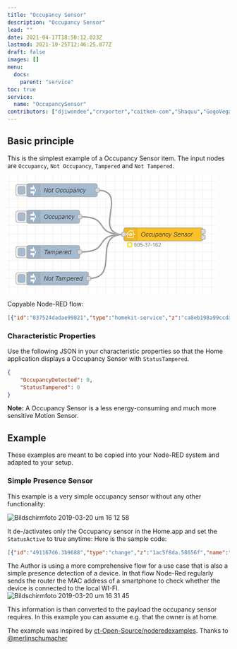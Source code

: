 ```yaml
---
title: "Occupancy Sensor"
description: "Occupancy Sensor"
lead: ""
date: 2021-04-17T18:50:12.033Z
lastmod: 2021-10-25T12:46:25.877Z
draft: false
images: []
menu:
  docs:
    parent: "service"
toc: true
service:
  name: "OccupancySensor"
contributors: ["djiwondee","crxporter","caitken-com","Shaquu","GogoVega"]
---
```


## Basic principle

This is the simplest example of a Occupancy Sensor item. The input nodes are `Occupancy`, `Not Occupancy`, `Tampered` and `Not Tampered`.

![Basic Principle](occupancy_sensor_basic_principle_example.png)

Copyable Node-RED flow:

```json
[{"id":"037524dadae99821","type":"homekit-service","z":"ca8eb198a99ccdae","isParent":true,"hostType":"0","bridge":"4a2a4fc162440a41","accessoryId":"","parentService":"","name":"Occupancy Sensor","serviceName":"OccupancySensor","topic":"","filter":false,"manufacturer":"NRCHKB","model":"1.2.0","serialNo":"Default Serial Number","firmwareRev":"1.2.0","hardwareRev":"1.2.0","softwareRev":"1.2.0","cameraConfigVideoProcessor":"ffmpeg","cameraConfigSource":"","cameraConfigStillImageSource":"","cameraConfigMaxStreams":2,"cameraConfigMaxWidth":1280,"cameraConfigMaxHeight":720,"cameraConfigMaxFPS":10,"cameraConfigMaxBitrate":300,"cameraConfigVideoCodec":"libx264","cameraConfigAudioCodec":"libfdk_aac","cameraConfigAudio":false,"cameraConfigPacketSize":1316,"cameraConfigVerticalFlip":false,"cameraConfigHorizontalFlip":false,"cameraConfigMapVideo":"0:0","cameraConfigMapAudio":"0:1","cameraConfigVideoFilter":"scale=1280:720","cameraConfigAdditionalCommandLine":"-tune zerolatency","cameraConfigDebug":false,"cameraConfigSnapshotOutput":"disabled","cameraConfigInterfaceName":"","characteristicProperties":"{\"OccupancyDetected\":0,\"StatusTampered\":false}","waitForSetupMsg":false,"outputs":2,"x":430,"y":400,"wires":[[],[]]},{"id":"5bf4958884e7fa45","type":"inject","z":"ca8eb198a99ccdae","name":"Not Occupancy","props":[{"p":"payload"}],"repeat":"","crontab":"","once":false,"onceDelay":"0.5","topic":"","payload":"{\"OccupancyDetected\":0}","payloadType":"json","x":200,"y":300,"wires":[["037524dadae99821"]]},{"id":"2ae270f003dc341a","type":"inject","z":"ca8eb198a99ccdae","name":"Occupancy","props":[{"p":"payload"}],"repeat":"","crontab":"","once":false,"onceDelay":"0.5","topic":"","payload":"{\"OccupancyDetected\":1}","payloadType":"json","x":180,"y":360,"wires":[["037524dadae99821"]]},{"id":"ed5cc3214d9160b1","type":"inject","z":"ca8eb198a99ccdae","name":"Tampered","props":[{"p":"payload"}],"repeat":"","crontab":"","once":false,"onceDelay":"0.5","topic":"","payload":"{\"StatusTampered\":true}","payloadType":"json","x":180,"y":440,"wires":[["037524dadae99821"]]},{"id":"dfbe83296722b5df","type":"inject","z":"ca8eb198a99ccdae","name":"Not Tampered","props":[{"p":"payload"}],"repeat":"","crontab":"","once":false,"onceDelay":"0.5","topic":"","payload":"{\"StatusTampered\":false}","payloadType":"json","x":190,"y":500,"wires":[["037524dadae99821"]]},{"id":"4a2a4fc162440a41","type":"homekit-bridge","bridgeName":"Bridge Node-RED","pinCode":"605-37-162","port":"","advertiser":"bonjour-hap","allowInsecureRequest":false,"manufacturer":"NRCHKB","model":"1.4.3","serialNo":"Default Serial Number","firmwareRev":"1.4.3","hardwareRev":"1.4.3","softwareRev":"1.4.3","customMdnsConfig":false,"mdnsMulticast":true,"mdnsInterface":"","mdnsPort":"","mdnsIp":"","mdnsTtl":"","mdnsLoopback":true,"mdnsReuseAddr":true,"allowMessagePassthrough":true}]
```

### Characteristic Properties

Use the following JSON in your characteristic properties so that the Home application displays a Occupancy Sensor with `StatusTampered`.

```json
{
	"OccupancyDetected": 0,
	"StatusTampered": 0
}
```

**Note:** A Occupancy Sensor is a less energy-consuming and much more sensitive Motion Sensor.

## Example

These examples are meant to be copied into your Node-RED system and adapted to your setup.

### Simple Presence Sensor

This example is a very simple occupancy sensor without any other functionality:

![Bildschirmfoto 2019-03-20 um 16 12 58](https://user-images.githubusercontent.com/37173958/54696185-aa0a7600-4b2b-11e9-9d63-e98b98d569be.png)

It de-/activates only the Occupancy sensor in the Home.app and set the `StatusActive` to true anytime: Here is the sample code:

```json
[{"id":"491167d6.3b9688","type":"change","z":"1ac5f8da.58656f","name":"Set payload to HkMsg for presence","rules":[{"t":"move","p":"payload","pt":"msg","to":"payload.OccupancyDetected","tot":"msg"},{"t":"set","p":"payload.StatusActive","pt":"msg","to":"true","tot":"bool"}],"action":"","property":"","from":"","to":"","reg":false,"x":1440,"y":360,"wires":[["7712393a.469f98"]]},{"id":"7712393a.469f98","type":"homekit-service","z":"1ac5f8da.58656f","isParent":true,"bridge":"890aedc6.d0b418","parentService":"","name":"RBRx@Home","serviceName":"OccupancySensor","topic":"","filter":false,"manufacturer":"Default Manufacturer","model":"Default Model","serialNo":"Default Serial Number","characteristicProperties":"{\n    \"OccupancyDetected\" : 0,\n    \"StatusActive\" : false\n}","x":1760,"y":360,"wires":[[]]},{"id":"14d9e017.35bd28","type":"inject","z":"1ac5f8da.58656f","name":"1","topic":"","payload":"1","payloadType":"num","repeat":"","crontab":"","once":false,"onceDelay":0.1,"x":1230,"y":320,"wires":[["491167d6.3b9688"]]},{"id":"56f0d08b.2afce8","type":"inject","z":"1ac5f8da.58656f","name":"0","topic":"","payload":"0","payloadType":"num","repeat":"","crontab":"","once":false,"onceDelay":0.1,"x":1230,"y":400,"wires":[["491167d6.3b9688"]]},{"id":"890aedc6.d0b418","type":"homekit-bridge","z":"","bridgeName":"Node-Red-HAP-Bridge-02","pinCode":"222-22-222","port":"","allowInsecureRequest":false,"manufacturer":"Default Manufacturer","model":"Default Model","serialNo":"Default Serial Number"}]
```

The Author is using a more comprehensive flow for a use case that is also a simple presence detection of a device. In that flow Node-Red regularly sends the router the MAC address of a smartphone to check whether the device is connected to the local WI-FI.
![Bildschirmfoto 2019-03-20 um 16 31 45](https://user-images.githubusercontent.com/37173958/54697372-b8f22800-4b2d-11e9-9db1-c8050f1f1f54.png)

This information is than converted to the payload the occupancy sensor requires. In this example you can assume e.g. that the owner is at home.

The example was inspired by [ct-Open-Source/noderedexamples](https://github.com/ct-Open-Source/noderedexamples/tree/master/magazine/c-t%205-19-%20P.%20134%20-%20Fritzbox).
Thanks to [@merlinschumacher](https://github.com/merlinschumacher)
